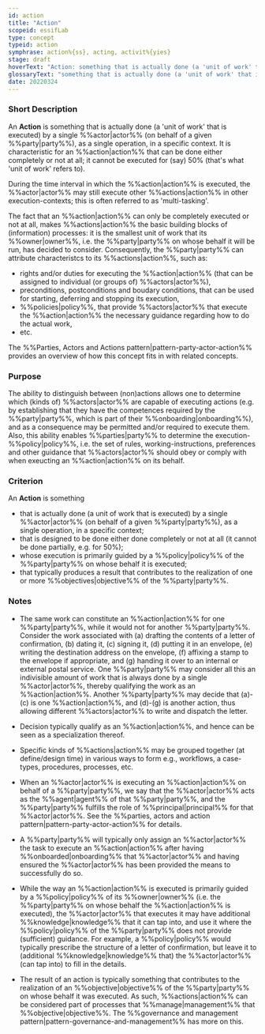 ```yaml
---
id: action
title: "Action"
scopeid: essifLab
type: concept
typeid: action
symphrase: action%{ss}, acting, activit%{yies}
stage: draft
hoverText: "Action: something that is actually done (a 'unit of work' that is executed) by a single Actor (on behalf of a given Party), as a single operation, in a specific context."
glossaryText: "something that is actually done (a 'unit of work' that is executed) by a single %%actor^actor%% (on behalf of a given %%party^party%%), as a single operation, in a specific context."
date: 20220324
---
```


### Short Description
An **Action** is something that is actually done (a 'unit of work' that is executed) by a single %%actor|actor%% (on behalf of a given %%party|party%%), as a single operation, in a specific context. It is characteristic for an %%action|action%% that can be done either completely or not at all; it cannot be executed for (say) 50% (that's what 'unit of work' refers to).

During the time interval in which the %%action|action%% is executed, the %%actor|actor%% may still execute other %%actions|action%% in other execution-contexts; this is often referred to as 'multi-tasking'.

The fact that an %%action|action%% can only be completely executed or not at all, makes %%actions|action%% the basic building blocks of (information) processes: it is the smallest unit of work that its %%owner|owner%%, i.e. the %%party|party%% on whose behalf it will be run, has decided to consider. Consequently, the %%party|party%% can attribute characteristcs to its %%actions|action%%, such as:
- rights and/or duties for executing the %%action|action%% (that can be assigned to individual (or groups of) %%actors|actor%%),
- preconditions, postconditions and boudary conditions, that can be used for starting, deferring and stopping its execution,
- %%policies|policy%%, that provide %%actors|actor%% that execute the %%action|action%% the necessary guidance regarding how to do the actual work,
- etc.

 The %%Parties, Actors and Actions pattern|pattern-party-actor-action%% provides an overview of how this concept fits in with related concepts.

### Purpose
The ability to distinguish between (non)actions allows one to determine which (kinds of) %%actors|actor%% are capable of executing actions (e.g. by establishing that they have the competences required by the %%party|party%%, which is part of their %%onboarding|onboarding%%), and as a consequence may be permitted and/or required to execute them. Also, this ability enables %%parties|party%% to determine the execution-%%policy|policy%%, i.e. the set of rules, working-instructions, preferences and other guidance that %%actors|actor%% should obey or comply with when exeucting an %%action|action%% on its behalf.

### Criterion
An **Action** is something
- that is actually done (a unit of work that is executed) by a single %%actor|actor%% (on behalf of a given %%party|party%%), as a single operation, in a specific context;
- that is designed to be done either done completely or not at all (it cannot be done partially, e.g. for 50%);
- whose execution is primarily guided by a %%policy|policy%% of the %%party|party%% on whose behalf it is executed;
- that typically produces a result that contributes to the realization of one or more %%objectives|objective%% of the %%party|party%%.

### Notes

- The same work can constitute an %%action|action%% for one %%party|party%%, while it would not for another %%party|party%%. Consider the work associated with (a) drafting the contents of a letter of confirmation, (b) dating it, (c) signing it, (d) putting it in an envelope, (e) writing the destination address on the envelope, (f) affixing a stamp to the envelope if appropriate, and (g) handing it over to an internal or external postal service. One %%party|party%% may consider all this an indivisible amount of work that is always done by a single %%actor|actor%%, thereby qualifying the work as an %%action|action%%. Another %%party|party%% may decide that (a)-(c) is one %%action|action%%, and (d)-(g) is another action, thus allowing different %%actors|actor%% to write and dispatch the letter.

- Decision typically qualify as an %%action|action%%, and hence can be seen as a specialization thereof.

- Specific kinds of %%actions|action%% may be grouped together (at define/design time) in various ways to form e.g., workflows, a case-types, procedures, processes, etc.

- When an %%actor|actor%% is executing an %%action|action%% on behalf of a %%party|party%%, we say that the %%actor|actor%% acts as the %%agent|agent%% of that %%party|party%%, and the %%party|party%% fulfills the role of %%principal|principal%% for that %%actor|actor%%. See the %%parties, actors and action pattern|pattern-party-actor-action%% for details.

- A %%party|party%% will typically only assign an %%actor|actor%% the task to execute an %%action|action%% after having %%onboarded|onboarding%% that %%actor|actor%% and having ensured the %%actor|actor%% has been provided the means to successfully do so.

- While the way an %%action|action%% is executed is primarily guided by a %%policy|policy%% of its %%owner|owner%% (i.e. the %%party|party%% on whose behalf the %%action|action%% is executed), the %%actor|actor%% that executes it may have additional %%knowledge|knowledge%% that it can tap into, and use it where the %%policy|policy%% of the %%party|party%% does not provide (sufficient) guidance. For example, a %%policy|policy%% would typically prescribe the structure of a letter of confirmation, but leave it to (additional %%knowledge|knowledge%% that) the %%actor|actor%% (can tap into) to fill in the details.

- The result of an action is typically something that contributes to the realization of an %%objective|objective%% of the %%party|party%% on whose behalf it was executed. As such, %%actions|action%% can be considered part of processes that %%manage|management%% that %%objective|objective%%. The %%governance and management pattern|pattern-governance-and-management%% has more on this.
